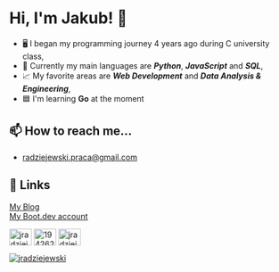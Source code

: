 # Hi, I'm Jakub! 👋
- 🖥️ I began my programming journey 4 years ago during C university class,
- 🐍 Currently my main languages are ***Python***, ***JavaScript*** and ***SQL***,
- 📈 My favorite areas are ***Web Development*** and ***Data Analysis & Engineering***,
- 🟦 I'm learning **Go** at the moment


## 📫 How to reach me... 

* radziejewski.praca@gmail.com

## 🔗 Links
<p align="left">
  <a href="https://jradziejewski.github.io/" target="blank">My Blog</a>
  <br/>
  <a href="https://www.boot.dev/u/jradziejewski" target="blank">My Boot.dev account</a>
  
<a href="https://linkedin.com/in/jradziejewski" target="blank"><img align="center" src="https://raw.githubusercontent.com/rahuldkjain/github-profile-readme-generator/master/src/images/icons/Social/linked-in-alt.svg" alt="jradziejewski" height="30" width="40" /></a>
<a href="https://stackoverflow.com/users/19426269" target="blank"><img align="center" src="https://raw.githubusercontent.com/rahuldkjain/github-profile-readme-generator/master/src/images/icons/Social/stack-overflow.svg" alt="19426269" height="30" width="40" /></a>
<a href="https://www.leetcode.com/jradziejewski" target="blank"><img align="center" src="https://raw.githubusercontent.com/rahuldkjain/github-profile-readme-generator/master/src/images/icons/Social/leet-code.svg" alt="jradziejewski" height="30" width="40" /></a>
</p>
<a href="https://www.codewars.com/users/jradziejewski/" target="blank"><img align="center" src="https://www.codewars.com/users/jradziejewski/badges/large" alt="jradziejewski"/></a>
</p>

